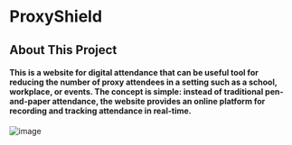 # ProxyShield
## About This Project
#### This is a website for digital attendance that can be useful tool for reducing the number of proxy attendees in a setting such as a school, workplace, or events. The concept is simple: instead of traditional pen-and-paper attendance, the website provides an online platform for recording and tracking attendance in real-time.
![image](https://user-images.githubusercontent.com/107138786/220445203-504e2623-93eb-4bb6-9c7f-f6f6aa826a4b.png)
